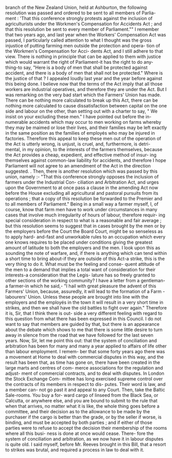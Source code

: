 branch of the New Zealand Union, held at Ashburton, the following resolution was passed and ordered to be sent to all members of Parlia- ment : 'That this conference strongly protests against the inclusion of agriculturists under the Workmen's Compensation for Accidents Act ; and that this resolution be sent to every member of Parliament."" I remember that two years ago, and last year when the Workers' Compensation Act was passed, I particularly called attention to what I thought was the gross injustice of putting farming men outside the protection and opera- tion of the Workmen's Compensation for Acci- dents Act, and I still adhere to that view. There is nothing in principle that can be applied to them with justice which would warrant the right of Parliament-it has the right to do any- thing-to say, "Here is a body of men that shall be protected against accident, and there is a body of men that shall not be protected." Where is the justice of that ? I appealed loudly last year and the year before against this being done. I believe now that the terms of the Act imply that all those workers are industrial operatives, and therefore they are under the Act. But I was remarking on the very bad start which the Farmers' Union has made. There can be nothing more calculated to break up this Act, there can be nothing more calculated to cause dissatisfaction between capital on the one side and labour on the other, than setting out with a charter to say, " We insist on your excluding these men." I have pointed out before the in- numerable accidents which may occur to men working on farms whereby they may be maimed or lose their lives, and their families may be left exactly in the same position as the families of employés who may be injured in factories. Therefore this appeal to keep these men out of the operation of the Act is utterly wrong, is unjust, is cruel, and, furthermore, is detri- mental, in my opinion, to the interests of the farmers themselves, because the Act provides a cheap, expedient, and effective method of insur- ing themselves against common-law liability for accidents, and therefore I hope Parliament will not agree to an amendment of the Act in the direction suggested. . Then, there is another resolution which was passed by this union, namely :- "That this conference strongly opposes the inclusion of farmers under the Industrial Con- ciliation and Arbitration Act, and urges upon the Government to at once pass a clause in the amending Act now before the House excluding all agricultural and pastoral pursuits from its operations ; that a copy of this resolution be forwarded to the Premier and to all members of Parliament." Being in a small way a farmer myself, I, of course, know that farm men have to work under circumstances in many cases that involve much irregularity of hours of labour, therefore requir- ing special consideration in respect to what is a reasonable and fair average ; but this resolution seems to suggest that in cases brought by the men or by the employers before the Court the Board Court, might be so senseless as to apply hard- and-fast and unworkable rules to an occupation which every one knows requires to be placed under conditions giving the greatest amount of latitude to both the employers and the men. I look upon this as sounding the note of warfare, and, if there is anything which can tend within a short time to bring about-if they are outside of this Act-a strike, this is the very thing to do it. What must be the feeling and conse- quent attitude of the men to a demand that implies a total want of consideration for their interests-a consideration that the Legis- lature has so freely granted to other sections of the working community? I have a letter from a gentleman-a farmer-in which he said,- "I hail with great pleasure the advent of this Farmers' Union, because, assuredly, it will lead to the formation of a Farm - labourers' Union. Unless these people are brought into line with the employers and the employés in the town it will result in a very short time in strikes, and then we shall have the old battles to fight over again." Therefore it is, Sir, that I think there is out- side a very different feeling with regard to this question from what there has been expressed in this Council. I do not want to say that members are guided by that, but there is an appearance about the debate which shows to me that there is some little desire to turn away in silence from the road that we have followed for the last seven years. Now, Sir, let me point this out: that the system of conciliation and arbitration has been for many and many a year applied to affairs of life other than labour employment. I remem- ber that some forty years ago there was a movement at Home to deal with commercial disputes in this way, and the result has been that, as time has gone on, there have been created in the large marts and centres of com- merce associations for the regulation and adjust- ment of commercial contracts, and to deal with disputes. In London the Stock Exchange Com- mittee has long exercised supreme control over the contracts of its members in respect to dis- putes. Their word is law, and a member can- not go past it and appeal to any Court. Then, take the Baltic Sale-rooms. You buy a for- ward cargo of linseed from the Black Sea, or Calcutta, or anywhere else, and you are bound to submit to the rule that when that arrives, no matter what it is like, the whole thing goes before a committee, and their decision as to the allowance to be made by the purchaser if the cargo is better than the grade, or by the seller if worse, is binding, and must be accepted by both parties ; and if either of those parties were to refuse to accept the decision their membership of the rooms where all this busi- ness is done at once would cease. There- fore the system of conciliation and arbitration, as we now have it in labour disputes is quite old. I said myself, before Mr. Reeves brought in this Bill, that a resort to strikes was brutal, and required a process in law to deal with it. 